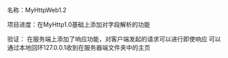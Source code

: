 名称：MyHttpWeb1.2

项目进度：在MyHttp1.0基础上添加对字段解析的功能

验证：
  在服务端上添加了响应功能，对客户端发起的请求可以进行即使响应
	可以通过本地回环127.0.0.1收到在服务器端文件夹中的主页
